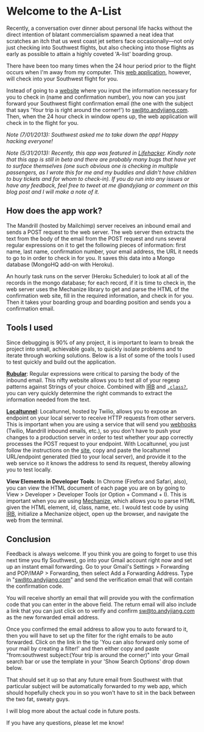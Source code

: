 
# Welcome to the A-List

Recently, a conversation over dinner about personal life hacks without the direct intention of blatant commercialism spawned a neat idea that scratches an itch that us west coast jet setters face occasionally—not only just checking into Southwest flights, but also checking into those flights as early as possible to attain a highly coveted 'A-list' boarding group.

There have been too many times when the 24 hour period prior to the flight occurs when I'm away from my computer. This [web application](http://www.andyjiang.com/sw), however, will check into your Southwest flight for you.

Instead of going to a [website](http://checkintomyflight.com/) where you input the information necessary for you to check in (name and confirmation number), you now can you just forward your Southwest flight confirmation email (the one with the subject that says 'Your trip is right around the corner!') to sw@to.andyjiang.com. Then, when the 24 hour check in window opens up, the web application will check in to the flight for you.

*Note (7/01/2013): Southwest asked me to take down the app! Happy hacking everyone!*

*Note (5/31/2013): Recently, this app was featured in [Lifehacker](http://lifehacker.com/southwest-a-list-automatically-checks-you-into-southwes-510333096). Kindly note that this app is still in beta and there are probably many bugs that have yet to surface themselves (one such obvious one is checking in multiple passengers, as I wrote this for me and my buddies and didn't have children to buy tickets and for whom to check-in). If you do run into any issues or have any feedback, feel free to tweet at me @andyjiang or comment on this blog post and I will make a note of it.*

## How does the app work?

The Mandrill (hosted by Mailchimp) server receives an inbound email and sends a POST request to the web server. The web server then extracts the text from the body of the email from the POST request and runs several regular expressions on it to get the following pieces of information: first name, last name, confirmation number, your email address, the URL it needs to go to in order to check in for you. It saves this data into a Mongo database (MongoHQ add-on with Heroku).

An hourly task runs on the server (Heroku Scheduler) to look at all of the records in the mongo database; for each record, if it is time to check in, the web server  uses the Mechanize library to get and parse the HTML of the confirmation web site, fill in the required information, and check in for you. Then it takes your boarding group and boarding position and sends you a confirmation email.

## Tools I used

Since debugging is 90% of any project, it is important to learn to break the project into small, achievable goals, to quickly isolate problems and to iterate through working solutions. Below is a list of some of the tools I used to test quickly and build out the application.

[**Rubular**](http://rubular.com/): Regular expressions were critical to parsing the body of the inbound email. This nifty website allows you to test all of your regexp patterns against Strings of your choice. Combined with [IRB](http://en.wikipedia.org/wiki/Interactive_Ruby_Shell) and [`.class?`](http://ruby-doc.org/core-2.0/Class.html), you can very quickly determine the right commands to extract the information needed from the text.

[**Localtunnel**](http://progrium.com/localtunnel/): Localtunnel, hosted by Twilio, allows you to expose an endpoint on your local server to receive HTTP requests from other servers. This is important when you are using a service that will send you [webhooks](http://en.wikipedia.org/wiki/Webhook) (Twilio, Mandrill inbound emails, etc.), so you don't have to push your changes to a production server in order to test whether your app correctly processes the POST request to your endpoint. With Localtunnel, you just follow the instructions on the [site](http://progrium.com/localtunnel/), copy and paste the localtunnel URL/endpoint generated (tied to your local server), and provide it to the web service so it knows the address to send its request, thereby allowing you to test locally.

**View Elements in Developer Tools**: In Chrome (Firefox and Safari, also), you can view the HTML document of each page you are on by going to View > Developer > Developer Tools (or Option + Command + I). This is important when you are using [Mechanize](http://mechanize.rubyforge.org/), which allows you to parse HTML given the HTML element, id, class, name, etc. I would test code by using [IRB](http://en.wikipedia.org/wiki/Interactive_Ruby_Shell), initialize a Mechanize object, open up the browser, and navigate the web from the terminal.

## Conclusion

Feedback is always welcome. If you think you are going to forget to use this next time you fly Southwest, go into your Gmail account right now and set up an instant email forwarding. Go to your Gmail's Settings > Forwarding and POP/IMAP > Forwarding, then select Add a Forwarding Address. Type in "sw@to.andyjiang.com" and send the verification email that will contain the confirmation code.

You will receive shortly an email that will provide you with the confirmation code that you can enter in the above field. The return email will also include a link that you can just click on to verify and confirm sw@to.andyjiang.com as the new forwarded email address.

Once you confirmed the email address to allow you to auto forward to it, then you will have to set up the filter for the right emails to be auto forwarded. Click on the link in the tip 'You can also forward only some of your mail by creating a filter!' and then either copy and paste "from:southwest subject:(Your trip is around the corner)" into your Gmail search bar or use the template in your 'Show Search Options' drop down below.

That should set it up so that any future email from Southwest with that particular subject will be automatically forwarded to my web app, which should hopefully check you in so you won't have to sit in the back between the two fat, sweaty guys.

I will blog more about the actual code in future posts.

If you have any questions, please let me know!